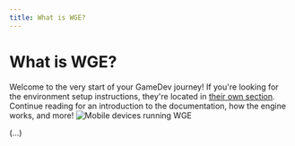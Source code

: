 ```yaml
---
title: What is WGE?
---
```


# What is WGE?

<div className='content-banner'>
Welcome to the very start of your GameDev journey! If you're looking for the environment setup instructions, they're located in <a href='../getting-started/2.1-getting-started'>their own section</a>.
Continue reading for an introduction to the documentation, how the engine works, and more!
<img className='content-banner-img' src='/wge/img/p_android-ios-devices.svg' alt='Mobile devices running WGE' />
</div>

(...)
